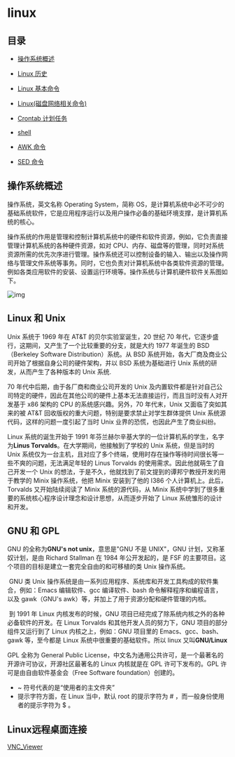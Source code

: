 # linux

## 目录

- [操作系统概述](https://github.com/xianyunyh/PHP-Interview/tree/master/Linux#%E6%93%8D%E4%BD%9C%E7%B3%BB%E7%BB%9F%E6%A6%82%E8%BF%B0)
- [Linux 历史](https://github.com/xianyunyh/PHP-Interview/tree/master/Linux#gnu%E5%92%8Cgpl)
- [Linux 基本命令](https://github.com/xianyunyh/PHP-Interview/blob/master/Linux/Linux%E5%91%BD%E4%BB%A4.md)
- [Linux(磁盘网络相关命令)](https://github.com/xianyunyh/PHP-Interview/blob/master/Linux/Linux%E5%91%BD%E4%BB%A42.md)
- [Crontab 计划任务](https://github.com/xianyunyh/PHP-Interview/blob/master/Linux/crontab.md)
- [shell](https://github.com/xianyunyh/PHP-Interview/blob/master/Linux/shell.md)

- [AWK 命令](https://github.com/xianyunyh/PHP-Interview/blob/master/Linux/AWK%E7%BB%83%E4%B9%A0.md)
- [SED 命令](https://github.com/xianyunyh/PHP-Interview/blob/master/Linux/Sed%E7%BB%83%E4%B9%A0.md)

## 操作系统概述

操作系统，英文名称 Operating System，简称 OS，是计算机系统中必不可少的基础系统软件，它是应用程序运行以及用户操作必备的基础环境支撑，是计算机系统的核心。

操作系统的作用是管理和控制计算机系统中的硬件和软件资源，例如，它负责直接管理计算机系统的各种硬件资源，如对 CPU、内存、磁盘等的管理，同时对系统资源所需的优先次序进行管理。操作系统还可以控制设备的输入、输出以及操作网络与管理文件系统等事务。同时，它也负责对计算机系统中各类软件资源的管理。例如各类应用软件的安装、设置运行环境等。操作系统与计算机硬件软件关系图如下。

![img](https://images2015.cnblogs.com/blog/1066162/201611/1066162-20161130112310443-1027054412.png)

## Linux 和 Unix

Unix 系统于 1969 年在 AT&T 的贝尔实验室诞生，20 世纪 70 年代，它逐步盛行，这期间，又产生了一个比较重要的分支，就是大约 1977 年诞生的 BSD（Berkeley Software Distribution）系统。从 BSD 系统开始，各大厂商及商业公司开始了根据自身公司的硬件架构，并以 BSD 系统为基础进行 Unix 系统的研发，从而产生了各种版本的 Unix 系统.

70 年代中后期，由于各厂商和商业公司开发的 Unix 及内置软件都是针对自己公司特定的硬件，因此在其他公司的硬件上基本无法直接运行，而且当时没有人对开发基于 x86 架构的 CPU 的系统感兴趣。另外，70 年代末，Unix 又面临了突如其来的被 AT&T 回收版权的重大问题，特别是要求禁止对学生群体提供 Unix 系统源代码，这样的问题一度引起了当时 Unix 业界的恐慌，也因此产生了商业纠纷。

Linux 系统的诞生开始于 1991 年芬兰赫尔辛基大学的一位计算机系的学生，名字为**Linus Torvalds**。在大学期间，他接触到了学校的 Unix 系统，但是当时的 Unix 系统仅为一台主机，且对应了多个终端，使用时存在操作等待时间很长等一些不爽的问题，无法满足年轻的 Linus Torvalds 的使用需求。因此他就萌生了自己开发一个 Unix 的想法，于是不久，他就找到了前文提到的谭邦宁教授开发的用于教学的 Minix 操作系统，他把 Minix 安装到了他的 I386 个人计算机上。此后，Torvalds 又开始陆续阅读了 Minix 系统的源代码，从 Minix 系统中学到了很多重要的系统核心程序设计理念和设计思想，从而逐步开始了 Linux 系统雏形的设计和开发。

## GNU 和 GPL

GNU 的全称为**GNU's not unix**，意思是"GNU 不是 UNIX"，GNU 计划，又称革奴计划，是由 Richard Stallman 在 1984 年公开发起的，是 FSF 的主要项目。这个项目的目标是建立一套完全自由的和可移植的类 Unix 操作系统。

​ GNU 类 Unix 操作系统是由一系列应用程序、系统库和开发工具构成的软件集合，例如：Emacs 编辑软件、gcc 编译软件、bash 命令解释程序和编程语言，以及 gawk（GNU's awk）等，并加上了用于资源分配和硬件管理的内核。

​ 到 1991 年 Linux 内核发布的时候，GNU 项目已经完成了除系统内核之外的各种必备软件的开发。在 Linux Torvalds 和其他开发人员的努力下，GNU 项目的部分组件又运行到了 Linux 内核之上，例如：GNU 项目里的 Emacs、gcc、bash、gawk 等，至今都是 Linux 系统中很重要的基础软件。所以 linux 又叫**GNU/Linux**

GPL 全称为 General Public License，中文名为通用公共许可，是一个最著名的开源许可协议，开源社区最著名的 Linux 内核就是在 GPL 许可下发布的。GPL 许可是由自由软件基金会（Free Software foundation）创建的。

- ~ 符号代表的是“使用者的主文件夹”
- 提示字符方面，在 Linux 当中，默认 root 的提示字符为 # ，而一般身份使用者的提示字符为 $ 。

## Linux远程桌面连接

[VNC_Viewer](http://www.tightvnc.com/download/1.3.10/tightvnc-1.3.10_x86_viewer.zip?spm=5176.10731542.0.0.21ed7c8e6MdXr4&file=tightvnc-1.3.10_x86_viewer.zip)
